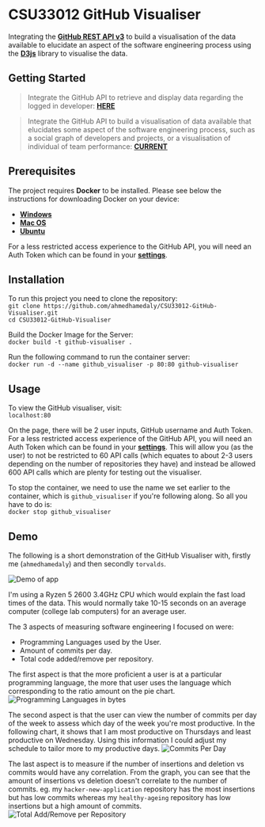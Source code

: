 # CSU33012 GitHub Visualiser

<!-- Badges -->

<!-- Badges -->

Integrating the **[GitHub REST API v3](https://developer.github.com/v3/)** to build a visualisation of the data available to elucidate an aspect of the software engineering process using the **[D3js](https://d3js.org)** library to visualise the data.

## Getting Started

> Integrate the GitHub API to retrieve and display data regarding the logged in developer: **[HERE](https://github.com/ahmedhamedaly/CSU33012-GitHub-Visualiser/releases/tag/v1.0)**

> Integrate the GitHub API to build a visualisation of data available that elucidates some aspect of the software engineering process, such as a social graph of developers and projects, or a visualisation of individual of team performance: **[CURRENT](https://github.com/ahmedhamedaly/CSU33012-GitHub-Visualiser/)**

## Prerequisites

The project requires **Docker** to be installed. Please see below the instructions for downloading Docker on your device:

* **[Windows](https://www.docker.com/products/docker-desktop)**
* **[Mac OS](https://www.docker.com/products/docker-desktop)**
* **[Ubuntu](https://docs.docker.com/engine/install/ubuntu/)**

For a less restricted access experience to the GitHub API, you will need an Auth Token which can be found in your **[settings](https://github.com/settings/tokens)**.

## Installation

To run this project you need to clone the repository:\
```git clone https://github.com/ahmedhamedaly/CSU33012-GitHub-Visualiser.git```\
```cd CSU33012-GitHub-Visualiser```

Build the Docker Image for the Server:\
```docker build -t github-visualiser .```

Run the following command to run the container server:\
```docker run -d --name github_visualiser -p 80:80 github-visualiser```

## Usage

To view the GitHub visualiser, visit:\
```localhost:80```

On the page, there will be 2 user inputs, GitHub username and Auth Token. For a less restricted access experience of the GitHub API, you will need an Auth Token which can be found in your **[settings](https://github.com/settings/tokens)**. This will allow you (as the user) to not be restricted to 60 API calls (which equates to about 2-3 users depending on the number of repositories they have) and instead be allowed 600 API calls which are plenty for testing out the visualiser.

To stop the container, we need to use the name we set earlier to the container, which is `github_visualiser` if you're following along. So all you have to do is:\
```docker stop github_visualiser```

## Demo

The following is a short demonstration of the GitHub Visualiser with, firstly me (`ahmedhamedaly`) and then secondly `torvalds`.

![Demo of app](demo/demo.gif)

I'm using a Ryzen 5 2600 3.4GHz CPU which would explain the fast load times of the data. This would normally take 10-15 seconds on an average computer (college lab computers) for an average user.

The 3 aspects of measuring software engineering I focused on were:

* Programming Languages used by the User.
* Amount of commits per day.
* Total code added/remove per repository.

The first aspect is that the more proficient a user is at a particular programming language, the more that user uses the language which corresponding to the ratio amount on the pie chart.
![Programming Languages in bytes](demo/graph1.png)

The second aspect is that the user can view the number of commits per day of the week to assess which day of the week you're most productive. In the following chart, it shows that I am most productive on Thursdays and least productive on Wednesday. Using this information I could adjust my schedule to tailor more to my productive days.
![Commits Per Day](demo/graph2.png)

The last aspect is to measure if the number of insertions and deletion vs commits would have any correlation. From the graph, you can see that the amount of insertions vs deletion doesn't correlate to the number of commits. eg. my `hacker-new-application` repository has the most insertions but has low commits whereas my `healthy-ageing` repository has low insertions but a high amount of commits.
![Total Add/Remove per Repository](demo/graph3.png)
